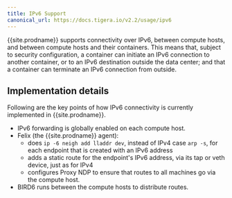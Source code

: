 ```yaml
---
title: IPv6 Support
canonical_url: https://docs.tigera.io/v2.2/usage/ipv6
---
```


{{site.prodname}} supports connectivity over IPv6, between compute hosts, and
between compute hosts and their containers. This means that, subject to
security configuration, a container can initiate an IPv6 connection to another
container, or to an IPv6 destination outside the data center; and that a
container can terminate an IPv6 connection from outside.

## Implementation details

Following are the key points of how IPv6 connectivity is currently
implemented in {{site.prodname}}.

-   IPv6 forwarding is globally enabled on each compute host.
-   Felix (the {{site.prodname}} agent):
    -   does `ip -6 neigh add lladdr dev`, instead of IPv4 case
        `arp -s`, for each endpoint that is created with an IPv6 address
    -   adds a static route for the endpoint's IPv6 address, via its tap
        or veth device, just as for IPv4
    -   configures Proxy NDP to ensure that routes to all machines go via
        the compute host.
-   BIRD6 runs between the compute hosts to distribute routes.
